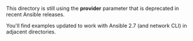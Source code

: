 This directory is still using the **provider** parameter that is
deprecated in recent Ansible releases.

You'll find examples updated to work with Ansible 2.7 (and network CLI)
in adjacent directories.
